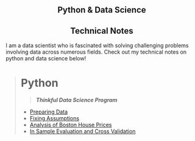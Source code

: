 ## <center>Python & Data Science</center>
## <center>Technical Notes</center>

I am a data scientist who is fascinated with solving challenging problems involving data across numerous fields. Check out my technical notes on python and data science below!

> # Python
> >**_Thinkful Data Science Program_**
> - [Preparing Data](https://rakeshbhatia.github.io/notes/thinkful/preparing_data)
> - [Fixing Assumptions](https://rakeshbhatia.github.io/notes/thinkful/fixing_assumptions)
> - [Analysis of Boston House Prices](https://rakeshbhatia.github.io/notes/thinkful/analysis_of_boston_house_prices)
> - [In Sample Evaluation and Cross Validation](https://rakeshbhatia.github.io/notes/thinkful/in_sample_evaluation_and_cross_validation)
